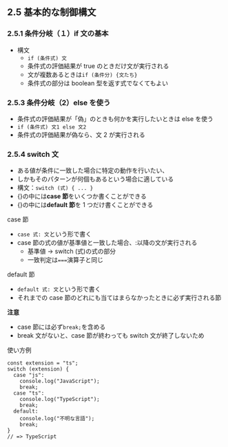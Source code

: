 ## 2.5 基本的な制御構文

### 2.5.1 条件分岐（１）if 文の基本

- 構文
  - `if (条件式) 文`
  - 条件式の評価結果が true のときだけ文が実行される
  - 文が複数あるときは`if (条件分) {文たち}`
  - 条件式の部分は boolean 型を返す式でなくてもよい

### 2.5.3 条件分岐（2）else を使う

- 条件式の評価結果が「偽」のときも何かを実行したいときは else を使う
- `if (条件式) 文1 else 文2`
- 条件式の評価結果が偽なら、文 2 が実行される

### 2.5.4 switch 文

- ある値が条件に一致した場合に特定の動作を行いたい、
- しかもそのパターンが何個もあるという場合に適している
- 構文：`switch (式) { ... }`
- {}の中には**case 節**をいくつか書くことができる
- {}の中には**default 節**を 1 つだけ書くことができる

case 節

- `case 式: 文`という形で書く
- case 節の式の値が基準値と一致した場合、:以降の文が実行される
  - 基準値 -> switch (式)の式の部分
  - 一致判定は`===`演算子と同じ

default 節

- `default 式: 文`という形で書く
- それまでの case 節のどれにも当てはまらなかったときに必ず実行される節

**注意**

- case 節には必ず`break;`を含める
- break 文がないと、case 節が終わっても switch 文が終了しないため

使い方例

```
const extension = "ts";
switch (extension) {
  case "js":
    console.log("JavaScript");
    break;
  case "ts":
    console.log("TypeScript");
    break;
  default:
    console.log("不明な言語");
    break;
}
// => TypeScript
```
